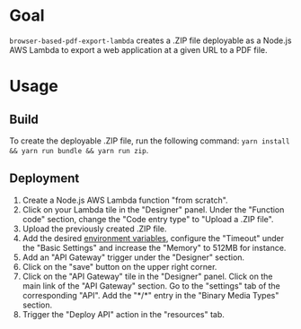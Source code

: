 # Goal

`browser-based-pdf-export-lambda` creates a .ZIP file deployable as a Node.js AWS Lambda to export a web application at a given URL to a PDF file.

# Usage

## Build

To create the deployable .ZIP file, run the following command: `yarn install && yarn run bundle && yarn run zip`.

## Deployment

1. Create a Node.js AWS Lambda function "from scratch".
2. Click on your Lambda tile in the "Designer" panel.
   Under the "Function code" section, change the "Code entry type" to "Upload a .ZIP file".
3. Upload the previously created .ZIP file.
4. Add the desired [environment variables](config.js), configure the "Timeout" under the "Basic Settings" and increase the "Memory" to 512MB for instance.
5. Add an "API Gateway" trigger under the "Designer" section.
6. Click on the "save" button on the upper right corner.
7. Click on the "API Gateway" tile in the "Designer" panel.
   Click on the main link of the "API Gateway" section.
   Go to the "settings" tab of the corresponding "API".
   Add the "\*/\*" entry in the "Binary Media Types" section.
8. Trigger the "Deploy API" action in the "resources" tab.
